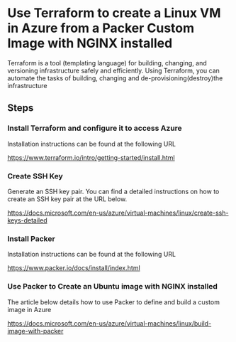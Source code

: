 
# Use Terraform to create a Linux VM in Azure from a Packer Custom Image with NGINX installed

Terraform is a tool (templating language) for building, changing, and versioning infrastructure safely and efficiently. Using Terraform, you can automate the tasks of building, changing and de-provisioning(destroy)the infrastructure
## Steps

### Install Terraform and configure it to access Azure
Installation instructions can be found at the following URL

https://www.terraform.io/intro/getting-started/install.html

### Create SSH Key

Generate an SSH key pair. You can find a detailed instructions on how to create an SSH key pair at the URL below. 

https://docs.microsoft.com/en-us/azure/virtual-machines/linux/create-ssh-keys-detailed

### Install Packer

Installation instructions can be found at the following URL

https://www.packer.io/docs/install/index.html

### Use Packer to Create an Ubuntu image with NGINX installed

The article below details how to use Packer to define and build a custom image in Azure

https://docs.microsoft.com/en-us/azure/virtual-machines/linux/build-image-with-packer



